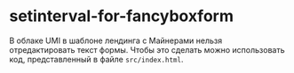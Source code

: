 # setinterval-for-fancyboxform

В облаке UMI в шаблоне лендинга с Майнерами нельзя отредактировать текст формы.
Чтобы это сделать можно использовать код, представленный в файле `src/index.html`.
